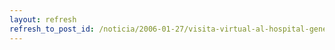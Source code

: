 ```yaml
---
layout: refresh
refresh_to_post_id: /noticia/2006-01-27/visita-virtual-al-hospital-general-de-ciudad-real
---
```

